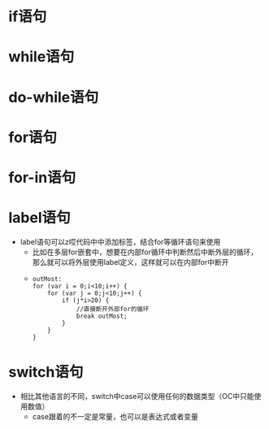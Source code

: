# if语句

# while语句

# do-while语句

# for语句

# for-in语句

# label语句

* label语句可以z哎代码中中添加标签，结合for等循环语句来使用
  * 比如在多层for嵌套中，想要在内部for循环中判断然后中断外层的循环，那么就可以将外层使用label定义，这样就可以在内部for中断开
  * ```
    outMost: 
    for (var i = 0;i<10;i++) {
        for (var j = 0;j<10;j++) {
            if (j*i>20) {
                //直接断开外部for的循环
                break outMost;
            }
        }
    }
    ```

# switch语句

* 相比其他语言的不同，switch中case可以使用任何的数据类型（OC中只能使用数值）
  * case跟着的不一定是常量，也可以是表达式或者变量



